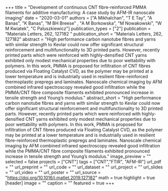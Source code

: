 +++
title = "Development of continuous CNT fibre-reinforced PMMA filaments for additive manufacturing: A case study by AFM-IR nanoscale imaging"
date = "2020-03-01"
authors = ["A Mikhalchan", "T E Tay", "A Banas", "K Banas", "M BH Breese" , "A M Borkowska", "M Nowakowski", "W M Kwiatek", "C Paluszkiewicz"]
publication_types = ["2"]
publication = "Materials Letters, 262, 127182 "
publication_short = "Materials Letters, 262, 127182"
abstract = "High performance carbon nanotube fibres and yarns with similar strength to Kevlar could now offer significant structural reinforcement and multifunctionality to 3D printed parts. However, recently printed parts which were reinforced with highly-densified CNT yarns exhibited only modest mechanical properties due to poor wettability with polymers. In this work, PMMA is proposed for infiltration of CNT fibres produced via Floating Catalyst CVD, as the polymer may be printed at a lower temperature and is industrially used in resilient fibre-reinforced thermoplastic prepregs and laminates. Nanoscale chemical imaging by AFM combined infrared spectroscopy revealed good infiltration while the PMMA/CNT fibre composite filaments exhibited pronounced increase in tensile strength and Young’s modulus."
abstract_short = "High performance carbon nanotube fibres and yarns with similar strength to Kevlar could now offer significant structural reinforcement and multifunctionality to 3D printed parts. However, recently printed parts which were reinforced with highly-densified CNT yarns exhibited only modest mechanical properties due to poor wettability with polymers. In this work, PMMA is proposed for infiltration of CNT fibres produced via Floating Catalyst CVD, as the polymer may be printed at a lower temperature and is industrially used in resilient fibre-reinforced thermoplastic prepregs and laminates. Nanoscale chemical imaging by AFM combined infrared spectroscopy revealed good infiltration while the PMMA/CNT fibre composite filaments exhibited pronounced increase in tensile strength and Young’s modulus."
image_preview = ""
selected = false
projects = ["CNT"]
tags = ["CNT","FTIR", "AFM-IR"]
url_pdf = ""
url_preprint = ""
url_code = ""
url_dataset = ""
url_project = ""
url_slides = ""
url_video = ""
url_poster = ""
url_source = "https://doi.org/10.1016/j.matlet.2019.127182"
math = true
highlight = true
[header]
image = ""
caption = ""
featured = true
+++
